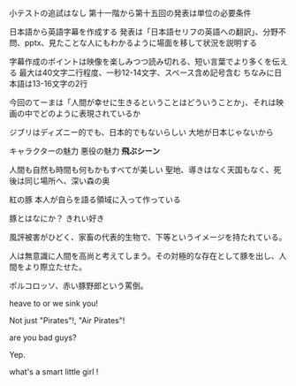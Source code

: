 小テストの追試はなし
第十一階から第十五回の発表は単位の必要条件

日本語から英語字幕を作成する
発表は「日本語セリフの英語への翻訳」、分野不問、pptx、見たことな人にもわかるように場面を移して状況を説明する

字幕作成のポイントは映像を楽しみつつ読み切れる、短い言葉でより多くを伝える
最大は40文字二行程度、一秒12-14文字、スペース含め記号含む
ちなみに日本語は13-16文字の2行

今回のてーまは「人間が幸せに生きるということはどういうことか」、それは映画の中でどのように表現されているか

ジブリはディズニー的でも、日本的でもないらしい
大地が日本じゃないから

キャラクターの魅力
悪役の魅力
**飛ぶシーン**

人間も自然も時間も何もかもすべてが美しい
聖地、導きはなく天国もなく、死後は同じ場所へ、深い森の奥

紅の豚
本人が自らを語る領域に入って作っている

豚とはなにか？
きれい好き

風評被害がひどく、家畜の代表的生物で、下等というイメージを持たれている。

人は無意識に人間を高尚と考えてしまう。その対極的な存在として豚を出し、人間をより際立たせた。

ポルコロッソ、赤い豚野郎という罵倒。

heave to or we sink you!

Not just "Pirates"!, "Air Pirates"!

are you bad guys?

Yep.

what's a smart little girl !
 